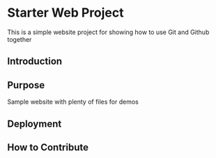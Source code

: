 # Starter Web Project

This is a simple website project for 
showing how to use Git and Github together

## Introduction

## Purpose

Sample website with plenty of files for demos

## Deployment

## How to Contribute